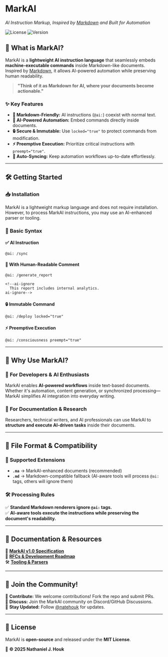 # MarkAI

*AI Instruction Markup, Inspired by [Markdown](https://daringfireball.net/projects/markdown/) and Built for Automation*

![License](https://img.shields.io/badge/license-MIT-green.svg) ![Version](https://img.shields.io/badge/version-1.0-blue.svg)

## 🚀 What is MarkAI?

MarkAI is a **lightweight AI instruction language** that seamlessly embeds **machine-executable commands** inside Markdown-like documents. Inspired by [Markdown](https://daringfireball.net/projects/markdown/), it allows AI-powered automation while preserving human readability.

> **"Think of it as Markdown for AI, where your documents become actionable."**

### ✨ **Key Features**

- **🚀 Markdown-Friendly:** AI instructions (`@ai:`) coexist with normal text.
- **🤖 AI-Powered Automation:** Embed commands directly inside documents.
- **🔒 Secure & Immutable:** Use `locked="true"` to protect commands from modification.
- **⚡ Preemptive Execution:** Prioritize critical instructions with `preempt="true"`.
- **🔄 Auto-Syncing:** Keep automation workflows up-to-date effortlessly.

---

## 🛠️ Getting Started

### 📥 **Installation**

MarkAI is a lightweight markup language and does not require installation. However, to process MarkAI instructions, you may use an AI-enhanced parser or tooling.

### 📄 **Basic Syntax**

#### ✅ **AI Instruction**

```plaintext
@ai: /sync
```

#### 💬 **With Human-Readable Comment**

```plaintext
@ai: /generate_report

<!--ai-ignore
  This report includes internal analytics.
ai-ignore-->
```

#### 🔒 **Immutable Command**

```plaintext
@ai: /deploy locked="true"
```

#### ⚡ **Preemptive Execution**

```plaintext
@ai: /consciousness preempt="true"
```

---

## 📜 **Why Use MarkAI?**

### 🚀 **For Developers & AI Enthusiasts**

MarkAI enables **AI-powered workflows** inside text-based documents. Whether it's automation, content generation, or synchronized processing—MarkAI simplifies AI integration into everyday writing.

### 📄 **For Documentation & Research**

Researchers, technical writers, and AI professionals can use MarkAI to **structure and execute AI-driven tasks** inside their documents.

---

## 🔧 **File Format & Compatibility**

### **📂 Supported Extensions**

- **`.ma`** → MarkAI-enhanced documents (recommended)
- **`.md`** → Markdown-compatible fallback (AI-aware tools will process `@ai:` tags, others will ignore them)

### **🛠️ Processing Rules**

✅ **Standard Markdown renderers ignore `@ai:` tags.**  
✅ **AI-aware tools execute the instructions while preserving the document's readability.**

---

## 📖 **Documentation & Resources**

📜 **[MarkAI v1.0 Specification](https://github.com/natehouk/markai)**  
📝 **[RFCs & Development Roadmap](https://github.com/natehouk/markai/rfcs)**  
🛠️ **[Tooling & Parsers](https://github.com/natehouk/markai/tools)**  

---

## 🎉 **Join the Community!**

📢 **Contribute:** We welcome contributions! Fork the repo and submit PRs.  
💬 **Discuss:** Join the MarkAI community on Discord/GitHub Discussions.  
🚀 **Stay Updated:** Follow [@natehouk](https://github.com/natehouk) for updates.  

---

## 📜 **License**

MarkAI is **open-source** and released under the **MIT License**.  

📌 **© 2025 Nathaniel J. Houk**
